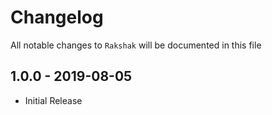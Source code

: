 # Changelog

All notable changes to `Rakshak` will be documented in this file

## 1.0.0 - 2019-08-05

- Initial Release

